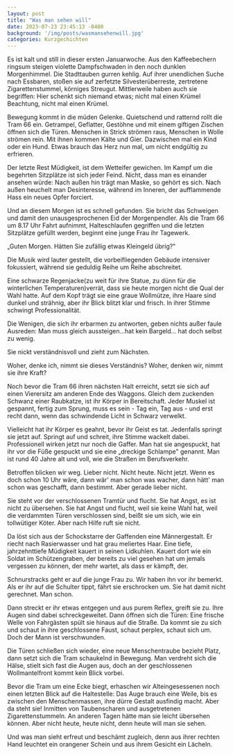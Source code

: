 ```yaml
---
layout: post
title: "Was man sehen will"
date: 2023-07-23 23:45:13 -0400
background: '/img/posts/wasmansehenwill.jpg'
categories: Kurzgechichten
---
```



Es ist kalt und still in dieser ersten Januarwoche. Aus den Kaffeebechern ringsum steigen violette Dampfschwaden in den noch dunklen Morgenhimmel. Die Stadttauben gurren kehlig. Auf ihrer unendlichen Suche nach Essbaren, stoßen sie auf zerfetzte Silvesterüberreste, zertretene Zigarettenstummel, körniges Streugut. Mittlerweile haben auch sie begriffen: Hier schenkt sich niemand etwas; nicht mal einen Krümel Beachtung, nicht mal einen Krümel.

Bewegung kommt in die müden Gelenke. Quietschend und ratternd rollt die Tram 66 ein. Getrampel, Geflatter, Gestöhne und mit einem giftigen Zischen öffnen sich die Türen. Menschen in Strick strömen raus, Menschen in Wolle strömen rein. Mit ihnen kommen Kälte und Gier. Dazwischen mal ein Kind oder ein Hund. Etwas brauch das Herz nun mal, um nicht endgültig zu erfrieren.

Der letzte Rest Müdigkeit, ist dem Wetteifer gewichen. Im Kampf um die begehrten Sitzplätze ist sich jeder Feind. Nicht, dass man es einander ansehen würde: Nach außen hin trägt man Maske, so gehört es sich. Nach außen heuchelt man Desinteresse, während im Inneren, der aufflammende Hass ein neues Opfer forciert.

Und an diesem Morgen ist es schnell gefunden. Sie bricht das Schweigen und damit den unausgesprochenen Eid der Morgenpendler. Als die Tram 66 um 8.17 Uhr Fahrt aufnimmt, Halteschlaufen gegriffen und die letzten Sitzplätze gefüllt werden, beginnt eine junge Frau ihr Tagewerk.

„Guten Morgen. Hätten Sie zufällig etwas Kleingeld übrig?"

Die Musik wird lauter gestellt, die vorbeifliegenden Gebäude intensiver fokussiert, während sie geduldig Reihe um Reihe abschreitet.

Eine schwarze Regenjacke(zu weit für ihre Statue, zu dünn für die winterlichen Temperaturen)verrät, dass sie heute morgen nicht die Qual der Wahl hatte. Auf dem Kopf trägt sie eine graue Wollmütze, ihre Haare sind dunkel und strähnig, aber ihr Blick blitzt klar und frisch. In ihrer Stimme schwingt Professionalität.

Die Wenigen, die sich ihr erbarmen zu antworten, geben nichts außer faule Ausreden: Man muss gleich aussteigen…hat kein Bargeld… hat doch selbst zu wenig.

Sie nickt verständnisvoll und zieht zum Nächsten.

Woher, denke ich, nimmt sie dieses Verständnis? Woher, denken wir, nimmt sie ihre Kraft?

Noch bevor die Tram 66 ihren nächsten Halt erreicht, setzt sie sich auf einen Vierersitz am anderen Ende des Waggons. Gleich dem zuckenden Schwanz einer Raubkatze, ist ihr Körper in Bereitschaft. Jeder Muskel ist gespannt, fertig zum Sprung, muss es sein - Tag ein, Tag aus - und erst recht dann, wenn das schwindende Licht in Schwarz verwelkt.

Vielleicht hat ihr Körper es geahnt, bevor ihr Geist es tat. Jedenfalls springt sie jetzt auf. Springt auf und schreit, ihre Stimme wackelt dabei. Professionell wirken jetzt nur noch die Gaffer. Man hat sie angespuckt, hat ihr vor die Füße gespuckt und sie eine „dreckige Schlampe" genannt. Man ist rund 40 Jahre alt und voll, wie die Straßen im Berufsverkehr.

Betroffen blicken wir weg. Lieber nicht. Nicht heute. Nicht jetzt. Wenn es doch schon 10 Uhr wäre, dann wär' man schon was wacher, dann hätt' man schon was geschafft, dann bestimmt. Aber gerade lieber nicht.

Sie steht vor der verschlossenen Tramtür und flucht. Sie hat Angst, es ist nicht zu übersehen. Sie hat Angst und flucht, weil sie keine Wahl hat, weil die verdammten Türen verschlossen sind, beißt sie um sich, wie ein tollwütiger Köter. Aber nach Hilfe ruft sie nicht.

Da löst sich aus der Schockstarre der Gaffenden eine Männergestalt. Er riecht nach Rasierwasser und hat grau meliertes Haar. Eine tiefe, jahrzehnttiefe Müdigkeit kauert in seinen Lidkuhlen. Kauert dort wie ein Soldat im Schützengraben, der bereits zu viel gesehen hat um jemals vergessen zu können, der mehr wartet, als dass er kämpft, der.

Schnurstracks geht er auf die junge Frau zu. Wir haben ihn vor ihr bemerkt. Als er ihr auf die Schulter tippt, fährt sie erschrocken um. Sie hat damit nicht gerechnet. Man schon.

Dann streckt er ihr etwas entgegen und aus purem Reflex, greift sie zu. Ihre Augen sind dabei schreckgeweitet. Dann öffnen sich die Türen: Eine frische Welle von Fahrgästen spült sie hinaus auf die Straße. Da kommt sie zu sich und schaut in ihre geschlossene Faust, schaut perplex, schaut sich um. Doch der Mann ist verschwunden.

Die Türen schließen sich wieder, eine neue Menschentraube bezieht Platz, dann setzt sich die Tram schaukelnd in Bewegung. Man verdreht sich die Hälse, stielt sich fast die Augen aus, doch an der geschlossenen Wollmantelfront kommt kein Blick vorbei.

Bevor die Tram um eine Ecke biegt, erhaschen wir Alteingesessenen noch einen letzten Blick auf die Haltestelle: Das Auge brauch eine Weile, bis es zwischen den Menschenmassen, ihre dürre Gestalt ausfindig macht. Aber da steht sie! Inmitten von Taubenscharen und ausgetretenen Zigarettenstummeln. An anderen Tagen hätte man sie leicht übersehen können. Aber nicht heute, heute nicht, denn heute will man sie sehen.

Und was man sieht erfreut und beschämt zugleich, denn aus ihrer rechten Hand leuchtet ein orangener Schein und aus ihrem Gesicht ein Lächeln.